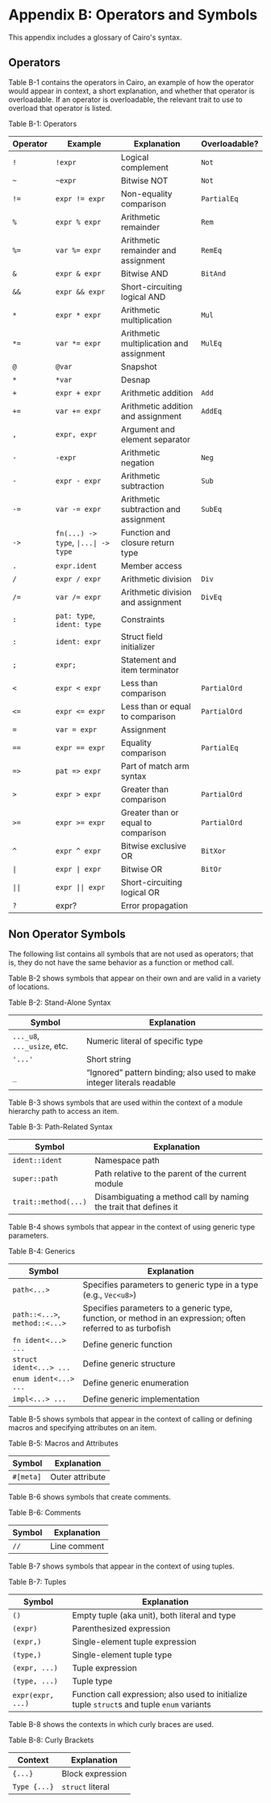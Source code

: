 # Appendix B: Operators and Symbols

This appendix includes a glossary of Cairo's syntax.

## Operators

Table B-1 contains the operators in Cairo, an example of how the operator would appear in context, a short explanation, and whether that operator is overloadable. If an operator is overloadable, the relevant trait to use to overload that operator is listed.

<span class="caption">Table B-1: Operators</span>

| Operator                  | Example                                                 | Explanation                              | Overloadable? |
| ------------------------- | ------------------------------------------------------- | ---------------------------------------- | ------------- |
| `!`                       | `!expr`                                                 | Logical complement                       | `Not`         |
| `~`                       | `~expr`                                                 | Bitwise NOT                              | `Not`         |
| `!=`                      | `expr != expr`                                          | Non-equality comparison                  | `PartialEq`   |
| `%`                       | `expr % expr`                                           | Arithmetic remainder                     | `Rem`         |
| `%=`                      | `var %= expr`                                           | Arithmetic remainder and assignment      | `RemEq`       |
| `&`                       | `expr & expr`                                           | Bitwise AND                              | `BitAnd`      |
| `&&`                      | `expr && expr`                                          | Short-circuiting logical AND             |               |
| `*`                       | `expr * expr`                                           | Arithmetic multiplication                | `Mul`         |
| `*=`                      | `var *= expr`                                           | Arithmetic multiplication and assignment | `MulEq`       |
| `@`                       | `@var`                                                  | Snapshot                                 |               |
| `*`                       | `*var`                                                  | Desnap                                   |               |
| `+`                       | `expr + expr`                                           | Arithmetic addition                      | `Add`         |
| `+=`                      | `var += expr`                                           | Arithmetic addition and assignment       | `AddEq`       |
| `,`                       | `expr, expr`                                            | Argument and element separator           |               |
| `-`                       | `-expr`                                                 | Arithmetic negation                      | `Neg`         |
| `-`                       | `expr - expr`                                           | Arithmetic subtraction                   | `Sub`         |
| `-=`                      | `var -= expr`                                           | Arithmetic subtraction and assignment    | `SubEq`       |
| `->`                      | `fn(...) -> type`, <code>&vert;...&vert; -> type</code> | Function and closure return type         |               |
| `.`                       | `expr.ident`                                            | Member access                            |               |
| `/`                       | `expr / expr`                                           | Arithmetic division                      | `Div`         |
| `/=`                      | `var /= expr`                                           | Arithmetic division and assignment       | `DivEq`       |
| `:`                       | `pat: type`, `ident: type`                              | Constraints                              |               |
| `:`                       | `ident: expr`                                           | Struct field initializer                 |               |
| `;`                       | `expr;`                                                 | Statement and item terminator            |               |
| `<`                       | `expr < expr`                                           | Less than comparison                     | `PartialOrd`  |
| `<=`                      | `expr <= expr`                                          | Less than or equal to comparison         | `PartialOrd`  |
| `=`                       | `var = expr`                                            | Assignment                               |               |
| `==`                      | `expr == expr`                                          | Equality comparison                      | `PartialEq`   |
| `=>`                      | `pat => expr`                                           | Part of match arm syntax                 |               |
| `>`                       | `expr > expr`                                           | Greater than comparison                  | `PartialOrd`  |
| `>=`                      | `expr >= expr`                                          | Greater than or equal to comparison      | `PartialOrd`  |
| `^`                       | `expr ^ expr`                                           | Bitwise exclusive OR                     | `BitXor`      |
| <code>&vert;</code>       | <code>expr &vert; expr</code>                           | Bitwise OR                               | `BitOr`       |
| <code>&vert;&vert;</code> | <code>expr &vert;&vert; expr</code>                     | Short-circuiting logical OR              |               |
| `?`                       | expr?                                                   | Error propagation                        |

## Non Operator Symbols

The following list contains all symbols that are not used as operators; that is, they do not have the same behavior as a function or method call.

Table B-2 shows symbols that appear on their own and are valid in a variety of locations.

<span class="caption">Table B-2: Stand-Alone Syntax</span>

| Symbol                      | Explanation                                                            |
| --------------------------- | ---------------------------------------------------------------------- |
| `..._u8`, `..._usize`, etc. | Numeric literal of specific type                                       |
| `'...'`                     | Short string                                                           |
| `_`                         | “Ignored” pattern binding; also used to make integer literals readable |

Table B-3 shows symbols that are used within the context of a module hierarchy path to access an item.

<span class="caption">Table B-3: Path-Related Syntax</span>

| Symbol               | Explanation                                                      |
| -------------------- | ---------------------------------------------------------------- |
| `ident::ident`       | Namespace path                                                   |
| `super::path`        | Path relative to the parent of the current module                |
| `trait::method(...)` | Disambiguating a method call by naming the trait that defines it |

Table B-4 shows symbols that appear in the context of using generic type parameters.

<span class="caption">Table B-4: Generics</span>

| Symbol                         | Explanation                                                                                                  |
| ------------------------------ | ------------------------------------------------------------------------------------------------------------ |
| `path<...>`                    | Specifies parameters to generic type in a type (e.g., `Vec<u8>`)                                             |
| `path::<...>`, `method::<...>` | Specifies parameters to a generic type, function, or method in an expression; often referred to as turbofish |
| `fn ident<...> ...`            | Define generic function                                                                                      |
| `struct ident<...> ...`        | Define generic structure                                                                                     |
| `enum ident<...> ...`          | Define generic enumeration                                                                                   |
| `impl<...> ...`                | Define generic implementation                                                                                |

Table B-5 shows symbols that appear in the context of calling or defining macros and specifying attributes on an item.

<span class="caption">Table B-5: Macros and Attributes</span>

| Symbol    | Explanation     |
| --------- | --------------- |
| `#[meta]` | Outer attribute |

Table B-6 shows symbols that create comments.

<span class="caption">Table B-6: Comments</span>

| Symbol | Explanation  |
| ------ | ------------ |
| `//`   | Line comment |

Table B-7 shows symbols that appear in the context of using tuples.

<span class="caption">Table B-7: Tuples</span>

| Symbol            | Explanation                                                                                 |
| ----------------- | ------------------------------------------------------------------------------------------- |
| `()`              | Empty tuple (aka unit), both literal and type                                               |
| `(expr)`          | Parenthesized expression                                                                    |
| `(expr,)`         | Single-element tuple expression                                                             |
| `(type,)`         | Single-element tuple type                                                                   |
| `(expr, ...)`     | Tuple expression                                                                            |
| `(type, ...)`     | Tuple type                                                                                  |
| `expr(expr, ...)` | Function call expression; also used to initialize tuple `struct`s and tuple `enum` variants |

Table B-8 shows the contexts in which curly braces are used.

<span class="caption">Table B-8: Curly Brackets</span>

| Context      | Explanation      |
| ------------ | ---------------- |
| `{...}`      | Block expression |
| `Type {...}` | `struct` literal |
